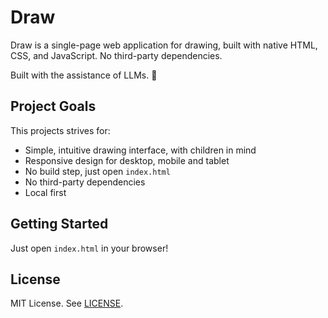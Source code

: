 # Draw

Draw is a single-page web application for drawing, built with native HTML, CSS, and JavaScript. No third-party dependencies.

Built with the assistance of LLMs. 🤖

## Project Goals

This projects strives for:

- Simple, intuitive drawing interface, with children in mind
- Responsive design for desktop, mobile and tablet
- No build step, just open `index.html`
- No third-party dependencies
- Local first

## Getting Started

Just open `index.html` in your browser!

## License

MIT License. See [LICENSE](LICENSE).
